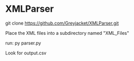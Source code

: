 # XMLParser

git clone https://github.com/Greyjacket/XMLParser.git

Place the XML files into a subdirectory named "XML_Files"

run: py parser.py 

Look for output.csv